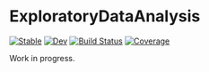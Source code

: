 # ExploratoryDataAnalysis

[![Stable](https://img.shields.io/badge/docs-stable-blue.svg)](https://DaymondLing.github.io/ExploratoryDataAnalysis.jl/stable)
[![Dev](https://img.shields.io/badge/docs-dev-blue.svg)](https://DaymondLing.github.io/ExploratoryDataAnalysis.jl/dev)
[![Build Status](https://github.com/DaymondLing/ExploratoryDataAnalysis.jl/workflows/CI/badge.svg)](https://github.com/DaymondLing/ExploratoryDataAnalysis.jl/actions)
[![Coverage](https://codecov.io/gh/DaymondLing/ExploratoryDataAnalysis.jl/branch/master/graph/badge.svg)](https://codecov.io/gh/DaymondLing/ExploratoryDataAnalysis.jl)

Work in progress.
